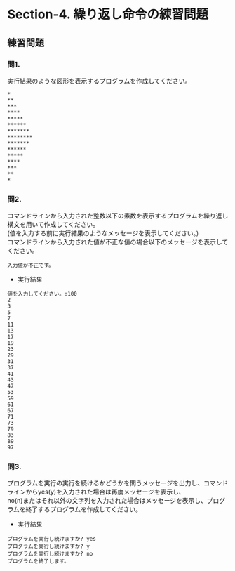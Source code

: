 # Section-4. 繰り返し命令の練習問題

## 練習問題

### 問1.

実行結果のような図形を表示するプログラムを作成してください。  

```
*
**
***
****
*****
******
*******
********
*******
******
*****
****
***
**
*
```

### 問2.

コマンドラインから入力された整数以下の素数を表示するプログラムを繰り返し構文を用いて作成してください。  
(値を入力する前に実行結果のようなメッセージを表示してください。)  
コマンドラインから入力された値が不正な値の場合以下のメッセージを表示してください。  

```
入力値が不正です。
```

- 実行結果

```
値を入力してください。:100
2
3
5
7
11
13
17
19
23
29
31
37
41
43
47
53
59
61
67
71
73
79
83
89
97
```

### 問3.

プログラムを実行の実行を続けるかどうかを問うメッセージを出力し、コマンドラインからyes(y)を入力された場合は再度メッセージを表示し、  
no(n)またはそれ以外の文字列を入力された場合はメッセージを表示し、プログラムを終了するプログラムを作成してください。  

- 実行結果

```
プログラムを実行し続けますか? yes
プログラムを実行し続けますか? y
プログラムを実行し続けますか? no
プログラムを終了します。
```

